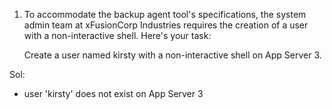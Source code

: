 1. To accommodate the backup agent tool's specifications, the system admin team at xFusionCorp Industries requires the creation of a user with a non-interactive shell. Here's your task:

   Create a user named kirsty with a non-interactive shell on App Server 3.

Sol:
 - user 'kirsty' does not exist on App Server 3
